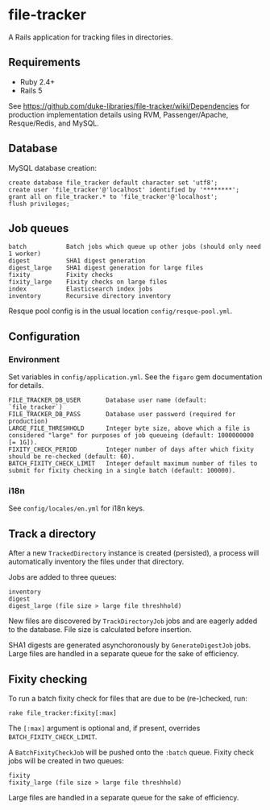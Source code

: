 # file-tracker

A Rails application for tracking files in directories.

## Requirements

- Ruby 2.4+
- Rails 5

See https://github.com/duke-libraries/file-tracker/wiki/Dependencies
for production implementation details using RVM, Passenger/Apache, Resque/Redis, and MySQL.

## Database

MySQL database creation:

    create database file_tracker default character set 'utf8';
    create user 'file_tracker'@'localhost' identified by '********';
    grant all on file_tracker.* to 'file_tracker'@'localhost';
    flush privileges;

## Job queues

    batch           Batch jobs which queue up other jobs (should only need 1 worker)
    digest          SHA1 digest generation
    digest_large    SHA1 digest generation for large files
    fixity          Fixity checks
    fixity_large    Fixity checks on large files
    index           Elasticsearch index jobs
    inventory       Recursive directory inventory

Resque pool config is in the usual location `config/resque-pool.yml`.

## Configuration

### Environment

Set variables in `config/application.yml`.  See the `figaro` gem documentation for details.

    FILE_TRACKER_DB_USER       Database user name (default: `file_tracker`)
    FILE_TRACKER_DB_PASS       Database user password (required for production)
    LARGE_FILE_THRESHHOLD      Integer byte size, above which a file is considered "large" for purposes of job queueing (default: 1000000000 [= 1G]).
    FIXITY_CHECK_PERIOD        Integer number of days after which fixity should be re-checked (default: 60).
    BATCH_FIXITY_CHECK_LIMIT   Integer default maximum number of files to submit for fixity checking in a single batch (default: 100000).

### i18n

See `config/locales/en.yml` for i18n keys.

## Track a directory

After a new `TrackedDirectory` instance is created (persisted), a process will automatically inventory the files under that directory.

Jobs are added to three queues:

    inventory
    digest
    digest_large (file size > large file threshhold)

New files are discovered by `TrackDirectoryJob` jobs and are eagerly added to the database. File size is calculated
before insertion.

SHA1 digests are generated asynchoronously by `GenerateDigestJob` jobs. Large files are handled in a separate queue
for the sake of efficiency.

## Fixity checking

To run a batch fixity check for files that are due to be (re-)checked, run:

    rake file_tracker:fixity[:max]

The `[:max]` argument is optional and, if present, overrides `BATCH_FIXITY_CHECK_LIMIT`.

A `BatchFixityCheckJob` will be pushed onto the `:batch` queue.
Fixity check jobs will be created in two queues:

    fixity
    fixity_large (file size > large file threshhold)

Large files are handled in a separate queue for the sake of efficiency.
